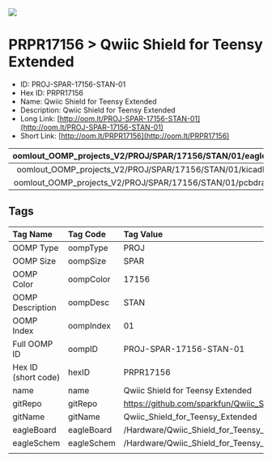 


  
![][im]
# PRPR17156 > Qwiic Shield for Teensy Extended

- ID: PROJ-SPAR-17156-STAN-01
- Hex ID: PRPR17156
- Name: Qwiic Shield for Teensy Extended
- Description: Qwiic Shield for Teensy Extended
- Long Link: [http://oom.lt/PROJ-SPAR-17156-STAN-01](http://oom.lt/PROJ-SPAR-17156-STAN-01)
- Short Link: [http://oom.lt/PRPR17156](http://oom.lt/PRPR17156)
  

|oomlout_OOMP_projects_V2/PROJ/SPAR/17156/STAN/01/eagleImage.png|oomlout_OOMP_projects_V2/PROJ/SPAR/17156/STAN/01/eagleSchemImage.png|oomlout_OOMP_projects_V2/PROJ/SPAR/17156/STAN/01/kicadPcb3dFront.png|oomlout_OOMP_projects_V2/PROJ/SPAR/17156/STAN/01/kicadPcb3dBack.png|
| :---: | :---: | :---: | :---: |
|oomlout_OOMP_projects_V2/PROJ/SPAR/17156/STAN/01/kicadPcb3d.png|oomlout_OOMP_projects_V2/PROJ/SPAR/17156/STAN/01/bomBack.png|oomlout_OOMP_projects_V2/PROJ/SPAR/17156/STAN/01/bomFront.png|oomlout_OOMP_projects_V2/PROJ/SPAR/17156/STAN/01/pcbdraw.svg|
|oomlout_OOMP_projects_V2/PROJ/SPAR/17156/STAN/01/pcbdrawBack.svg||||

## Tags
  

|Tag Name|Tag Code|Tag Value|
| :--- | :--- | :--- |
|OOMP Type|oompType|PROJ|
|OOMP Size|oompSize|SPAR|
|OOMP Color|oompColor|17156|
|OOMP Description|oompDesc|STAN|
|OOMP Index|oompIndex|01|
|Full OOMP ID|oompID|PROJ-SPAR-17156-STAN-01|
|Hex ID (short code)|hexID|PRPR17156|
|name|name|Qwiic Shield for Teensy Extended|
|gitRepo|gitRepo|https://github.com/sparkfun/Qwiic_Shield_for_Teensy_Extended|
|gitName|gitName|Qwiic_Shield_for_Teensy_Extended|
|eagleBoard|eagleBoard|/Hardware/Qwiic_Shield_for_Teensy_Extended.brd|
|eagleSchem|eagleSchem|/Hardware/Qwiic_Shield_for_Teensy_Extended.sch|
||||



[im]: PROJ/SPAR/17156/STAN/01/kicadPcb3d_450.png
